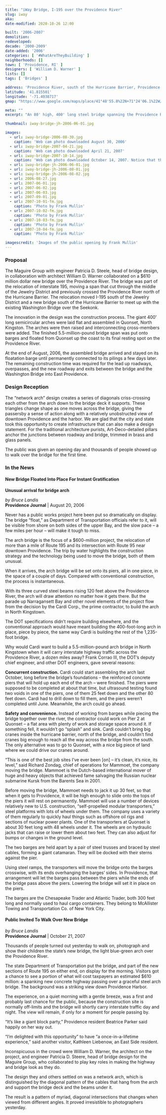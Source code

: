 ```yaml
---
title: "iWay Bridge, I-195 over the Providence River"
slug: iway
aka: 
date-modified: 2020-10-26 12:00

built: '2006-2007'
demolition: 
redeveloped: 
decade: '2000-2009'
date-added: '2006'
categories: [ '#WhatAreTheyBuilding' ]
neighborhoods: []
town: [ 'Providence, RI' ]
designers: [ 'William D. Warner' ]
lists: []
tags: [ 'Bridges' ]

address: 'Providence River, south of the Hurricane Barrier, Providence RI'
latitude: '41.815501'
longitude: '-71.4038717'
gmap: "https://www.google.com/maps/place/41°48'55.8%22N+71°24'06.1%22W/@41.815501,-71.4038717,17z/"

meta: ""
excerpt: "An 80' high, 400' long steel bridge spanning the Providence River, preassembled and floated into place on August 27, 2006"

thumbnail: iway-bridge-jh-2006-06-01.jpg

images:
  - url: iway-bridge-2006-08-30.jpg
    caption: 'Web cam photo downloaded August 30, 2006'
  - url: iway-bridge-2007-04-21.jpg
    caption: 'Web cam photo downloaded April 21, 2007'
  - url: iway-bridge-2007-10-14.jpg
    caption: 'Web cam photo downloaded October 14, 2007. Notice that the support struts have been removed'
  - url: iway-bridge-jh-2006-06-01.jpg
  - url: iway-bridge-jh-2006-08-01.jpg
  - url: iway-bridge-jh-2006-08-02.jpg
  - url: 2006-08-27.jpg
  - url: 2007-06-01.jpg
  - url: 2007-06-02.jpg
  - url: 2007-06-03.jpg
  - url: 2007-09-01.jpg
  - url: 2007-10-01-fm.jpg
    caption: 'Photo by Frank Mullin'
  - url: 2007-10-02-fm.jpg
    caption: 'Photo by Frank Mullin'
  - url: 2007-10-03-fm.jpg
    caption: 'Photo by Frank Mullin'
  - url: 2007-10-04-fm.jpg
    caption: 'Photo by Frank Mullin'

imagescredit: 'Images of the public opening by Frank Mullin'
---
```


### Proposal

The Maguire Group with engineer Patricia D. Steele, head of bridge design, in collaboration with architect William D. Warner collaborated on a $610 million dollar new bridge over the Providence River. The bridge was part of the relocation of interstate 195, moving a span that cut through the middle of the Jewelry District and previously crossed the Providence River north of the Hurricane Barrier. The relocation moved I-195 south of the Jewelry District and a new bridge south of the Hurricane Barrier to meet up with the existing Washington Bridge over the Seekonk. 

The innovation in the design was the construction process. The giant 400' long semicircular arches were laid flat and assembled in Quonset, North Kingston. The arches were then raised and interconnecting cross-members were added. The finished 5.5-million-pound bridge span was put onto barges and floated from Quonset up the coast to its final resting spot on the Providence River. 

At the end of August, 2006, the assembled bridge arrived and stayed on its floatation barge until permanently connected to its pilings a few days later. The remaining construction time was required for the lead up roadways, overpasses, and the new roadway and exits between the bridge and the Washington Bridge into East Providence. 


### Design Reception

The “network arch” design creates a series of diagonals criss-crossing each other from the arch down to the bridge deck it supports. These triangles change shape as one moves across the bridge, giving the passersby a sense of action along with a relatively unobstructed view of downtown Providence and the harbor. We are glad that the city and state took this opportunity to create infrastructure that can also make a design statement. For the traditional architecture purists, Art-Deco-detailed pillars anchor the junctions between roadway and bridge, trimmed in brass and glass panels.  

The public was given an opening day and thousands of people showed up to walk over the bridge for the first time. 


### In the News

#### New Bridge Floated Into Place For Instant Gratification

**Unusual arrival for bridge arch**

_by Bruce Landis_  
**Providence Journal** | August 20, 2006 

Never has a public works project here been put so dramatically on display. The bridge “float,” as Department of Transportation officials refer to it, will be visible from shore on both sides of the upper Bay, and the slow pace – a few miles per hour – will make it tough to miss.

The arch bridge is the focus of a $600-million project, the relocation of more than a mile of Route 195 and its intersection with Route 95 near downtown Providence. The trip by water highlights the construction strategy and the technology being used to move the bridge, both of them unusual.

When it arrives, the arch bridge will be set onto its piers, all in one piece, in the space of a couple of days. Compared with conventional construction, the process is instantaneous.

With its three curved steel beams rising 120 feet above the Providence River, the arch will draw attention no matter how it gets there. But the parade up Narragansett Bay and other novel elements of the project flow from the decision by the Cardi Corp., the prime contractor, to build the arch in North Kingstown.

The DOT specifications didn’t require building elsewhere, and the conventional approach would have meant building the 400-foot-long arch in place, piece by piece, the same way Cardi is building the rest of the 1,235-foot bridge.

Why would Cardi want to build a 5.5-million-pound arch bridge in North Kingstown when it will carry interstate highway traffic across the Providence River, a dozen miles away? Frank Corrao III, the DOT’s deputy chief engineer, and other DOT engineers, gave several reasons:

**Concurrent construction.** Cardi could start assembling the arch last October, long before the bridge’s foundations – the reinforced concrete piers that will hold up each end of the arch – were finished. The piers were supposed to be completed at about that time, but ultrasound testing found two voids in one of the piers, one of them 25 feet down and the other 80 feet down. Cardi had to drill down to fill them, and the piers weren’t completed until June. Meanwhile, the arch could go ahead.

**Safety and convenience.** Instead of working from barges while piecing the bridge together over the river, the contractor could work on Pier 2 at Quonset – a flat area with plenty of work and storage space around it. If something fell, it wouldn’t go “splash” and sink. Cardi couldn’t bring big cranes inside the hurricane barrier, north of the bridge, and couldn’t find cranes big enough to reach all the way across the bridge from the south. The only alternative was to go to Quonset, with a nice big piece of land where we could drive our cranes around.

“This is one of the best job sites I’ve ever been [on] – it’s clean, it’s nice, its level,” said Richard Zondag, chief of operations for Mammoet, the company moving the bridge. Mammoet is the Dutch-based international mover of huge and heavy objects that achieved fame salvaging the Russian nuclear submarine Kursk from the Barents Sea in 2001.

Before moving the bridge, Mammoet needs to jack it up 30 feet, so that when it gets to Providence, it will be high enough to slide onto the tops of the piers it will rest on permanently. Mammoet will use a number of devices relatively new to U.S. construction, “self-propelled modular transporters,” steel platforms with lots of wheels under them. The company uses a variety of them regularly to quickly haul things such as offshore oil rigs and sections of nuclear power plants. One of the transporters at Quonset is about 30 feet long with 48 wheels under it. The wheels are on hydraulic jacks that can raise or lower them about two feet. They can also adjust for bumps or changes in the ground level.

The two barges are held apart by a pair of steel trusses and braced by steel cables, forming a giant catamaran. They will be docked with their sterns against the pier.

Using steel ramps, the transporters will move the bridge onto the barges crosswise, with its ends overhanging the barges’ sides. In Providence, that arrangement will let the barges pass between the piers while the ends of the bridge pass above the piers. Lowering the bridge will set it in place on the piers.

The barges are the Chesapeake Trader and Atlantic Trader, both 300 feet long and normally used to haul cargo containers. They belong to McAllister Towing and Transportation Co. of New York City.


#### Public Invited To Walk Over New Bridge

_by Bruce Landis_  
**Providence Journal** | October 21, 2007 

Thousands of people turned out yesterday to walk on, photograph and show their children the state’s new bridge, the light blue-green arch over the Providence River.

The state Department of Transportation put the bridge, and part of the new sections of Route 195 on either end, on display for the morning. Visitors got a chance to see a portion of what will cost taxpayers an estimated $610 million: a spanking new concrete highway passing over a graceful steel arch bridge. The background was a striking view down Providence Harbor.

The experience, on a quiet morning with a gentle breeze, was a first and probably last chance for the public, because the construction site is normally off-limits and the bridge will shortly carry interstate traffic day and night. The view will remain, if only for a moment for people passing by.

“It’s like a giant block party,” Providence resident Beatrice Parker said happily on her way out.

“I’m delighted with this opportunity” to have “a once-in-a-lifetime experience,” said another visitor, Kathleen Liebenow, an East Side resident.

Inconspicuous in the crowd were William D. Warner, the architect on the project, and engineer Patricia D. Steere, head of bridge design for the Maguire Group, who collaborated to play key roles in making the highway and bridge look as they do.

The design they and others settled on was a network arch, which is distinguished by the diagonal pattern of the cables that hang from the arch and support the bridge deck and the beams under it.

The result is a pattern of myriad, diagonal intersections that changes when viewed from different angles. It proved irresistible to photographers yesterday.
